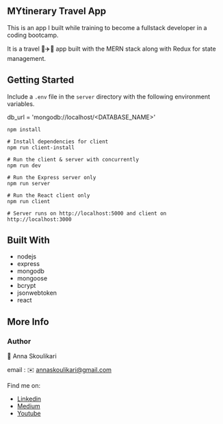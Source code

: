 ## MYtinerary Travel App

This is an app I built while training to become a fullstack developer in a coding bootcamp.

It is a travel :car::airplane::ship: app built with the MERN stack along with Redux for state management.

## Getting Started

Include a `.env` file in the `server` directory with the following environment variables.

db_url = 'mongodb://localhost/<DATABASE_NAME>'

```# Install dependencies for server
npm install

# Install dependencies for client
npm run client-install

# Run the client & server with concurrently
npm run dev

# Run the Express server only
npm run server

# Run the React client only
npm run client

# Server runs on http://localhost:5000 and client on http://localhost:3000
```

## Built With

- nodejs
- express
- mongodb
- mongoose
- bcrypt
- jsonwebtoken
- react

## More Info

### Author

:raising_hand: Anna Skoulikari

email : :envelope: annaskoulikari@gmail.com

Find me on:

- [Linkedin](https://www.linkedin.com/in/annaskoulikari/ "Linkedin")
- [Medium](https://medium.com/anna-skoulikari "Medium")
- [Youtube](https://www.youtube.com/channel/UCa6kP6qEgN6VL1lraEiybmw "Youtube")
